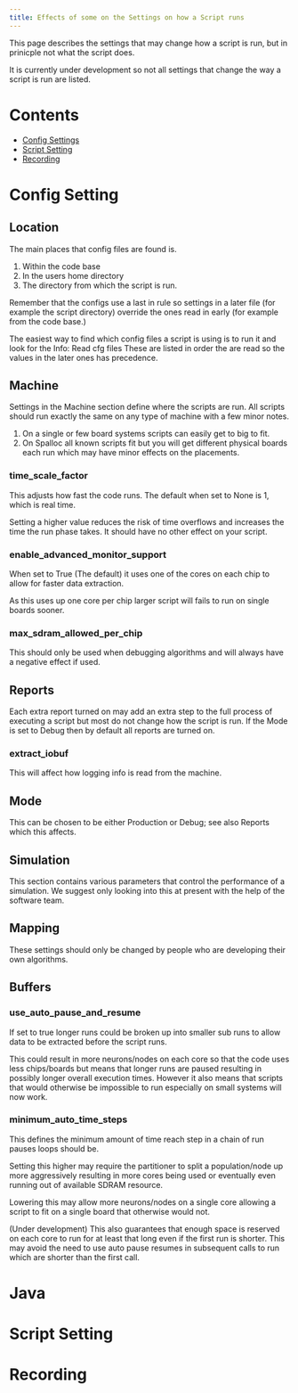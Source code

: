 ```yaml
---
title: Effects of some on the Settings on how a Script runs
---
```


This page describes the settings that may change how a script is run, but in prinicple not what the script does.

It is currently under development so not all settings that change the way a script is run are listed.

# Contents
* [Config Settings](#config)
* [Script Setting](#script)
* [Recording](#recording)

# <a name="config"></a> Config Setting
## Location
The main places that config files are found is.

1. Within the code base
1. In the users home directory
1. The directory from which the script is run.

Remember that the configs use a last in rule so settings in a later file (for example the script directory) override the ones read in early (for example from the code base.)

The easiest way to find which config files a script is using is to run it and look for the Info: Read cfg files
These are listed in order the are read so the values in the later ones has precedence.

## Machine
Settings in the Machine section define where the scripts are run.
All scripts should run exactly the same on any type of machine with a few minor notes.
1. On a single or few board systems scripts can easily get to big to fit.
2. On Spalloc all known scripts fit but you will get different physical boards each run which may have minor effects on the placements.

### time_scale_factor
This adjusts how fast the code runs. The default when set to None is 1, which is real time.

Setting a higher value reduces the risk of time overflows and increases the time the run phase takes.
It should have no other effect on your script.

### enable_advanced_monitor_support
When set to True (The default) it uses one of the cores on each chip to allow for faster data extraction.

As this uses up one core per chip larger script will fails to run on single boards sooner.

### max_sdram_allowed_per_chip
This should only be used when debugging algorithms and will always have a negative effect if used.

## Reports
Each extra report turned on may add an extra step to the full process of executing a script but most do not change how the script is run.  If the Mode is set to Debug then by default all reports are turned on.

### extract_iobuf
This will affect how logging info is read from the machine.

## Mode
This can be chosen to be either Production or Debug; see also Reports which this affects.

## Simulation
This section contains various parameters that control the performance of a simulation.  We suggest only looking into this at present with the help of the software team.

## Mapping
These settings should only be changed by people who are developing their own algorithms.

## Buffers
### use_auto_pause_and_resume
If set to true longer runs could be broken up into smaller sub runs to allow data to be extracted before the script runs.

This could result in more neurons/nodes on each core so that the code uses less chips/boards but means that longer runs are paused resulting in possibly longer overall execution times.
However it also means that scripts that would otherwise be impossible to run especially on small systems will now work.

### minimum_auto_time_steps
This defines the minimum amount of time reach step in a chain of run pauses loops should be.

Setting this higher may require the partitioner to split a population/node up more aggressively resulting in more cores being used or eventually even running out of available SDRAM resource.

Lowering this may allow more neurons/nodes on a single core allowing a script to fit on a single board that otherwise would not.

(Under development) This also guarantees that enough space is reserved on each core to run for at least that long even if the first run is shorter.
This may avoid the need to use auto pause resumes in subsequent calls to run which are shorter than the first call.

# Java

# <a name="script"></a> Script Setting
# <a name="recording"></a> Recording
